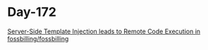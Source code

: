 # Day-172

[Server-Side Template Injection leads to Remote Code Execution in fossbilling/fossbilling](https://huntr.dev/bounties/e4df9280-900a-407a-a07e-e7fef3345914/)
